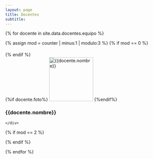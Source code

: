 ```yaml
---
layout: page
title: Docentes
subtitle: 
---
```


<div class="row">

  
{% for docente in site.data.docentes.equipo %}
    <p hidden>{% increment counter %}</p>
    {% assign mod = counter | minus:1 | modulo:3 %}
    {% if mod == 0 %}<div class="row" style="margin-top:20px;">{% endif %}
    <div class="col-lg-4 col-lg-offset-0 col-md-4 col-md-offset-0 col-sm-6 col-sm-offset-3 col-xs-12">
    <div class="row">
      {%if docente.foto%}
       <img src="{{site.baseurl}}{{docente.foto}}" title="{{docente.nombre}}" alt="{{docente.nombre}}" class="img-circle center-block" width="140" height="140"/>
      {%endif%}
    </div>
    <div class="row">
      <h3 class="text-center">{{docente.nombre}}</h3>
    </div>
    <div class="row justify-content-center" >
        <div class="col-lg-4 col-md-4 col-sm-3"> 
             <a href="https://7552-tallerii.slack.com" title="Slack">
              <span class="fa-stack fa-lg">
                <i class="fa fa-circle fa-stack-2x"></i>
                <i class="fa fa-slack fa-stack-1x fa-inverse"></i>
              </span>
            </a>
        </div>
        <div class="col-lg-4 col-md-4 col-sm-3"> 
            <a href="https://github.com/{{docente.github}}" title="GitHub">
              <span class="fa-stack fa-lg">
                <i class="fa fa-circle fa-stack-2x"></i>
                <i class="fa fa-github fa-stack-1x fa-inverse"></i>
              </span>
            </a>
        </div>
        <div class="col-lg-4 col-md-4 col-sm-3"> 
          <a href="mailto:{{docente.mail}}" title="Email">
			      <span class="fa-stack fa-lg">
				      <i class="fa fa-circle fa-stack-2x"></i>
				      <i class="fa fa-envelope fa-stack-1x fa-inverse"></i>
			      </span>
			    </a>
        </div>
      </div>
    
    </div>
  {% if mod == 2 %}</div>{% endif %}

{% endfor %}
</div>